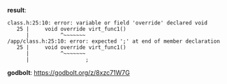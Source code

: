 **result**:
```
class.h:25:10: error: variable or field 'override' declared void
   25 |     void override virt_func1()
      |          ^~~~~~~~
/app/class.h:25:10: error: expected ';' at end of member declaration
   25 |     void override virt_func1()
      |          ^~~~~~~~
      |                  ;
```
**godbolt**: https://godbolt.org/z/8xzc71W7G
